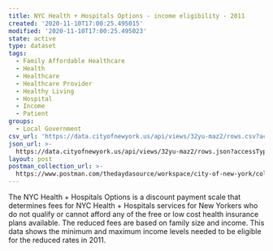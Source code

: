 ```yaml
---
title: NYC Health + Hospitals Options - income eligibility - 2011
created: '2020-11-10T17:00:25.495015'
modified: '2020-11-10T17:00:25.495023'
state: active
type: dataset
tags:
  - Family Affordable Healthcare
  - Health
  - Healthcare
  - Healthcare Provider
  - Healthy Living
  - Hospital
  - Income
  - Patient
groups:
  - Local Government
csv_url: 'https://data.cityofnewyork.us/api/views/32yu-maz2/rows.csv?accessType=DOWNLOAD'
json_url: >-
  https://data.cityofnewyork.us/api/views/32yu-maz2/rows.json?accessType=DOWNLOAD
layout: post
postman_collection_url: >-
  https://www.postman.com/thedaydasource/workspace/city-of-new-york/collection/15909983-d6a1ee58-73d9-4834-8c0c-b283a220c5c4
---
```

The NYC Health + Hospitals Options is a discount payment scale that determines fees for NYC Health + Hospitals services for New Yorkers who do not qualify or cannot afford any of the free or low cost health insurance plans available. The reduced fees are based on family size and income. This data shows the minimum and maximum income levels needed to be eligible for the reduced rates in 2011.
